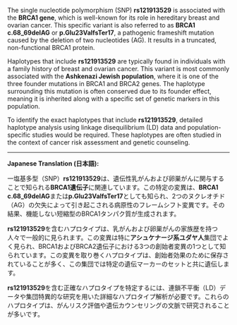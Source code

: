 The single nucleotide polymorphism (SNP) **rs121913529** is associated with the **BRCA1 gene**, which is well-known for its role in hereditary breast and ovarian cancer. This specific variant is also referred to as **BRCA1 c.68_69delAG** or **p.Glu23ValfsTer17**, a pathogenic frameshift mutation caused by the deletion of two nucleotides (AG). It results in a truncated, non-functional BRCA1 protein.

Haplotypes that include **rs121913529** are typically found in individuals with a family history of breast and ovarian cancer. This variant is most commonly associated with the **Ashkenazi Jewish population**, where it is one of the three founder mutations in BRCA1 and BRCA2 genes. The haplotype surrounding this mutation is often conserved due to its founder effect, meaning it is inherited along with a specific set of genetic markers in this population.

To identify the exact haplotypes that include **rs121913529**, detailed haplotype analysis using linkage disequilibrium (LD) data and population-specific studies would be required. These haplotypes are often studied in the context of cancer risk assessment and genetic counseling.

---

**Japanese Translation (日本語):**

一塩基多型（SNP）**rs121913529**は、遺伝性乳がんおよび卵巣がんに関与することで知られる**BRCA1遺伝子**に関連しています。この特定の変異は、**BRCA1 c.68_69delAG**または**p.Glu23ValfsTer17**としても知られ、2つのヌクレオチド（AG）の欠失によって引き起こされる病原性のフレームシフト変異です。その結果、機能しない短縮型のBRCA1タンパク質が生成されます。

**rs121913529**を含むハプロタイプは、乳がんおよび卵巣がんの家族歴を持つ人々で一般的に見られます。この変異は特に**アシュケナージ系ユダヤ人**集団でよく見られ、BRCA1およびBRCA2遺伝子における3つの創始者変異の1つとして知られています。この変異を取り巻くハプロタイプは、創始者効果のために保存されていることが多く、この集団では特定の遺伝マーカーのセットと共に遺伝します。

**rs121913529**を含む正確なハプロタイプを特定するには、連鎖不平衡（LD）データや集団特異的な研究を用いた詳細なハプロタイプ解析が必要です。これらのハプロタイプは、がんリスク評価や遺伝カウンセリングの文脈で研究されることが多いです。